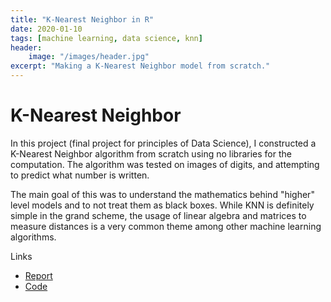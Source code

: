```yaml
---
title: "K-Nearest Neighbor in R"
date: 2020-01-10
tags: [machine learning, data science, knn]
header:
    image: "/images/header.jpg"
excerpt: "Making a K-Nearest Neighbor model from scratch."
---
```


# K-Nearest Neighbor

In this project (final project for principles of Data Science), I constructed a K-Nearest Neighbor algorithm from scratch using no libraries for the computation. The algorithm was tested on images of digits, and attempting to predict what number is written.

The main goal of this was to understand the mathematics behind "higher" level models and to not treat them as black boxes. While KNN is definitely simple in the grand scheme, the usage of linear algebra and matrices to measure distances is a very common theme among other machine learning algorithms. 

Links
* [Report](https://github.com/francogonzales/knn_from_scratch/blob/master/Final%20Project.pdf)
* [Code](https://github.com/francogonzales/knn_from_scratch/blob/master/Final%20Project.R)
